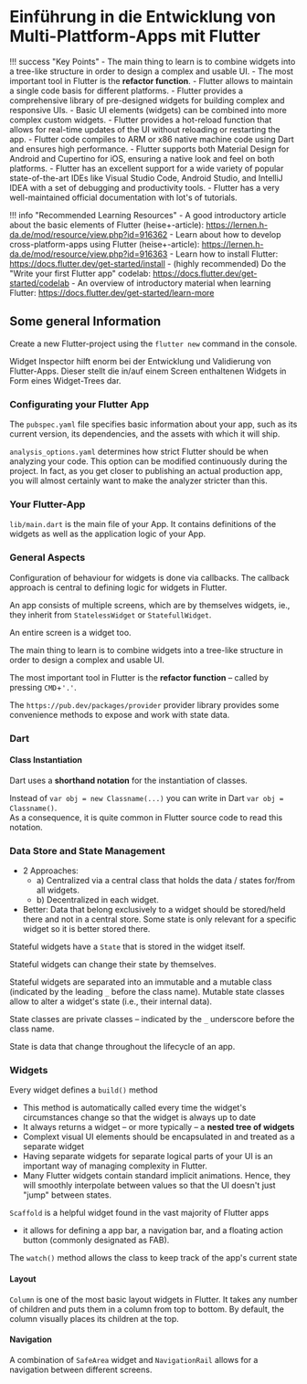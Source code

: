 # Einführung in die Entwicklung von Multi-Plattform-Apps mit Flutter

!!! success "Key Points"
    - The main thing to learn is to combine widgets into a tree-like structure in order to design a complex and usable UI.
    - The most important tool in Flutter is the __refactor function__.
    - Flutter allows to maintain a single code basis for different platforms.
    - Flutter provides a comprehensive library of pre-designed widgets for building complex and responsive UIs.
    - Basic UI elements (widgets) can be combined into more complex custom widgets.
    - Flutter provides a hot-reload function that allows for real-time updates of the UI without reloading or restarting the app.
    - Flutter code compiles to ARM or x86 native machine code using Dart and ensures high performance.
    - Flutter supports both Material Design for Android and Cupertino for iOS, ensuring a native look and feel on both platforms.
    - Flutter has an excellent support for a wide variety of popular state-of-the-art IDEs like Visual Studio Code, Android Studio, and IntelliJ IDEA with a set of debugging and productivity tools.
    - Flutter has a very well-maintained official documentation with lot's of tutorials.
  


!!! info "Recommended Learning Resources"
    - A good introductory article about the basic elements of Flutter (heise+-article): <https://lernen.h-da.de/mod/resource/view.php?id=916362>
    - Learn about how to develop cross-platform-apps using Flutter (heise+-article): <https://lernen.h-da.de/mod/resource/view.php?id=916363>
    - Learn how to install Flutter: <https://docs.flutter.dev/get-started/install>
    - (highly recommended) Do the "Write your first Flutter app" codelab: <https://docs.flutter.dev/get-started/codelab>
    - An overview of introductory material when learning Flutter: <https://docs.flutter.dev/get-started/learn-more>




## Some general Information

Create a new Flutter-project using the `flutter new` command in the console.

Widget Inspector hilft enorm bei der Entwicklung und Validierung von Flutter-Apps. Dieser stellt die in/auf einem Screen enthaltenen Widgets in Form eines Widget-Trees dar.


### Configurating your Flutter App

The `pubspec.yaml` file specifies basic information about your app, such as its current version, its dependencies, and the assets with which it will ship.

`analysis_options.yaml` determines how strict Flutter should be when analyzing your code.
This option can be modified continuously during the project. In fact, as you get closer to publishing an actual production app, you will almost certainly want to make the analyzer stricter than this.


### Your Flutter-App

`lib/main.dart` is the main file of your App. It contains definitions of the widgets as well as the application logic of your App.



### General Aspects

Configuration of behaviour for widgets is done via callbacks. The callback approach is central to defining logic for widgets in Flutter.

An app consists of multiple screens, which are by themselves widgets, ie., they inherit from `StatelessWidget` or `StatefullWidget`.

An entire screen is a widget too.

The main thing to learn is to combine widgets into a tree-like structure in order to design a complex and usable UI.

The most important tool in Flutter is the __refactor function__ – called by pressing `CMD`+`'.'`.

The `https://pub.dev/packages/provider` provider library provides some convenience methods to expose and work with state data.

### Dart

#### Class Instantiation

Dart uses a **shorthand notation** for the instantiation of classes.

Instead of `var obj = new Classname(...)` you can write in Dart `var obj = Classname()`.  
As a consequence, it is quite common in Flutter source code to read this notation.



### Data Store and State Management

- 2 Approaches: 
    - a) Centralized via a central class that holds the data / states for/from all widgets.
    - b) Decentralized in each widget.
- Better: Data that belong exclusively to a widget should be stored/held there and not in a central store. Some state is only relevant for a specific widget so it is better stored there.

Stateful widgets have a `State` that is stored in the widget itself.

Stateful widgets can change their state by themselves.

Stateful widgets are separated into an immutable and a mutable class (indicated by the leading `_` before the class name). Mutable state classes allow to alter a widget's state (i.e., their internal data).

State classes are private classes – indicated by the `_` underscore before the class name.

State is data that change throughout the lifecycle of an app.







### Widgets

Every widget defines a `build()` method 

- This method is automatically called every time the widget's circumstances change so that the widget is always up to date
- It always returns a widget – or more typically – a **nested tree of widgets**
- Complext visual UI elements should be encapsulated in and treated as a separate widget
- Having separate widgets for separate logical parts of your UI is an important way of managing complexity in Flutter.
- Many Flutter widgets contain standard implicit animations. Hence, they will smoothly interpolate between values so that the UI doesn't just "jump" between states. 


`Scaffold` is a helpful widget found in the vast majority of Flutter apps
- it allows for defining a app bar, a navigation bar, and a floating action button (commonly designated as FAB).

The `watch()` method allows the class to keep track of the app's current state


#### Layout

`Column` is one of the most basic layout widgets in Flutter. It takes any number of children and puts them in a column from top to bottom. By default, the column visually places its children at the top.


#### Navigation

A combination of `SafeArea` widget and `NavigationRail` allows for a navigation between different screens.

